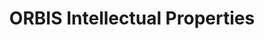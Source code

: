 ---
contributors:
- Bureau van Dijk
cost: not free, cost varies
description: Database that links patents to companies
last_edit: Tue, 15 Jul 2025 14:27:05 GMT
location: https://www.bvdinfo.com/en-gb/our-products/data/international/orbis-intellectual-property
maintained_by: Bureau van Dijk
open_access: 'FALSE'
slug: orbis
tags:
- IP
- patents
- litigation
title: ORBIS Intellectual Properties
uuid: 0bc57422-806c-4b79-be13-041f7199d148
versioning: 'FALSE'
---